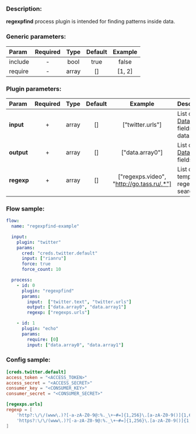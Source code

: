 ### Description:

**regexpfind** process plugin is intended for finding patterns inside data.


### Generic parameters:

| Param   | Required | Type  | Default | Example |
|:--------|:--------:|:-----:|:-------:|:-------:|
| include |    -     | bool  |  true   |  false  |
| require |    -     | array |   []    | [1, 2]  |


### Plugin parameters:

| Param      | Required | Type  | Default |                  Example                  | Description                                         |
|:-----------|:--------:|:-----:|:-------:|:-----------------------------------------:|:----------------------------------------------------|
| **input**  |    +     | array |   []    |             ["twitter.urls"]              | List of [DataItem](https://github.com/livelace/gosquito/blob/master/docs/data.md) fields with data.                  |
| **output** |    +     | array |   []    |              ["data.array0"]              | List of target [DataItem](https://github.com/livelace/gosquito/blob/master/docs/data.md) fields.                     |
| **regexp** |    +     | array |   []    | ["regexps.video", "http://go.tass.ru/.*"] | List of config templates/raw regexps for searching. |

### Flow sample:

```yaml
flow:
  name: "regexpfind-example"

  input:
    plugin: "twitter"
    params:
      cred: "creds.twitter.default"
      input: ["rianru"]
      force: true
      force_count: 10

  process:
    - id: 0
      plugin: "regexpfind"
      params:
        input:  ["twitter.text", "twitter.urls"]
        output: ["data.array0", "data.array1"]
        regexp: ["regexps.urls"]

    - id: 1
      plugin: "echo"
      params:
        require: [0]
        input: ["data.array0", "data.array1"]
```

### Config sample:

```toml
[creds.twitter.default]
access_token = "<ACCESS_TOKEN>"
access_secret = "<ACCESS_SECRET>"
consumer_key = "<CONSUMER_KEY>"
consumer_secret = "<CONSUMER_SECRET>"

[regexps.urls]
regexp = [
    'http?:\/\/(www\.)?[-a-zA-Z0-9@:%._\+~#=]{1,256}\.[a-zA-Z0-9()]{1,6}\b([-a-zA-Z0-9()@:%_\+.~#?&//=]*)',
    'https?:\/\/(www\.)?[-a-zA-Z0-9@:%._\+~#=]{1,256}\.[a-zA-Z0-9()]{1,6}\b([-a-zA-Z0-9()@:%_\+.~#?&//=]*)'
]
```

